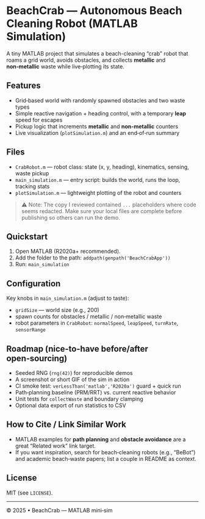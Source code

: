 # BeachCrab — Autonomous Beach Cleaning Robot (MATLAB Simulation)

A tiny MATLAB project that simulates a beach-cleaning “crab” robot that roams a grid world, avoids obstacles, and collects **metallic** and **non‑metallic** waste while live‑plotting its state.

## Features
- Grid‑based world with randomly spawned obstacles and two waste types
- Simple reactive navigation + heading control, with a temporary **leap** speed for escapes
- Pickup logic that increments **metallic** and **non‑metallic** counters
- Live visualization (`plotSimulation.m`) and an end‑of‑run summary

## Files
- `CrabRobot.m` — robot class: state (x, y, heading), kinematics, sensing, waste pickup
- `main_simulation.m` — entry script: builds the world, runs the loop, tracking stats
- `plotSimulation.m` — lightweight plotting of the robot and counters

> ⚠️ Note: The copy I reviewed contained `...` placeholders where code seems redacted. Make sure your local files are complete before publishing so others can run the demo.

## Quickstart
1. Open MATLAB (R2020a+ recommended).
2. Add the folder to the path: `addpath(genpath('BeachCrabApp'))`
3. Run: `main_simulation`

## Configuration
Key knobs in `main_simulation.m` (adjust to taste):
- `gridSize` — world size (e.g., 200)
- spawn counts for obstacles / metallic / non‑metallic waste
- robot parameters in `CrabRobot`: `normalSpeed`, `leapSpeed`, `turnRate`, `sensorRange`

## Roadmap (nice-to-have before/after open‑sourcing)
- Seeded RNG (`rng(42)`) for reproducible demos
- A screenshot or short GIF of the sim in action
- CI smoke test: `verLessThan('matlab','R2020a')` guard + quick run
- Path‑planning baseline (PRM/RRT) vs. current reactive behavior
- Unit tests for `collectWaste` and boundary clamping
- Optional data export of run statistics to CSV

## How to Cite / Link Similar Work
- MATLAB examples for **path planning** and **obstacle avoidance** are a great “Related work” link target.
- If you want inspiration, search for beach‑cleaning robots (e.g., “BeBot”) and academic beach‑waste papers; list a couple in README as context.

## License
MIT (see `LICENSE`).

---

© 2025 • BeachCrab — MATLAB mini‑sim
